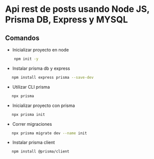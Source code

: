 # Api rest de posts usando Node JS, Prisma DB, Express y MYSQL

## Comandos
 * Inicializar proyecto en node 

 ```bash
     npm init -y
 ```
 * Instalar prisma db y express

 ```bash
    npm install express prisma --save-dev
 ```
 * Utilizar CLI prisma

 ```bash
    npx prisma
 ```

 * Inicializar proyecto con prisma
 ```bash
    npx prisma init
 ```

 * Correr migraciones
 ```bash
    npx prisma migrate dev --name init
 ```
 * Instalar prisma client
 ```bash
    npm install @prisma/client
 ```

